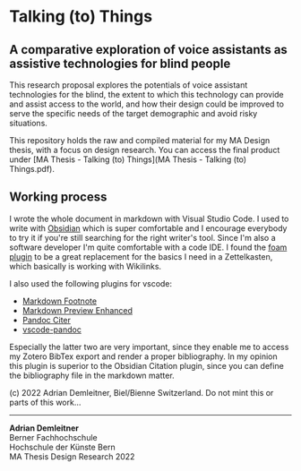# Talking (to) Things
## A comparative exploration of voice assistants as assistive technologies for blind people

This research proposal explores the potentials of voice assistant technologies for the blind, the extent to which this technology can provide and assist access to the world, and how their design could be improved to serve the specific needs of the target demographic and avoid risky situations.

This repository holds the raw and compiled material for my MA Design thesis, with a focus on design research. You can access the final product under [MA Thesis - Talking (to) Things](MA Thesis - Talking (to) Things.pdf).

## Working process
I wrote the whole document in markdown with Visual Studio Code. I used to write with [Obsidian](https://obsidian.md) which is super comfortable and I encourage everybody to try it if you're still searching for the right writer's tool. Since I'm also a software developer I'm quite comfortable with a code IDE. I found the [foam plugin](https://foambubble.github.io/foam) to be a great replacement for the basics I need in a Zettelkasten, which basically is working with Wikilinks.

I also used the following plugins for vscode:

- [Markdown Footnote](https://marketplace.visualstudio.com/items?itemName=houkanshan.vscode-markdown-footnote)
- [Markdown Preview Enhanced](https://marketplace.visualstudio.com/items?itemName=shd101wyy.markdown-preview-enhanced)
- [Pandoc Citer](https://marketplace.visualstudio.com/items?itemName=notZaki.pandocciter)
- [vscode-pandoc](https://marketplace.visualstudio.com/items?itemName=DougFinke.vscode-pandoc)

Especially the latter two are very important, since they enable me to access my Zotero BibTex export and render a proper bibliography. In my opinion this plugin is superior to the Obsidian Citation plugin, since you can define the bibliography file in the markdown matter.

(c) 2022 Adrian Demleitner, Biel/Bienne Switzerland. Do not mint this or parts of this work…

---

**Adrian Demleitner**<br>
Berner Fachhochschule<br>
Hochschule der Künste Bern<br>
MA Thesis Design Research 2022